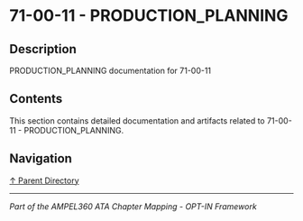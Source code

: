# 71-00-11 - PRODUCTION_PLANNING

## Description

PRODUCTION_PLANNING documentation for 71-00-11

## Contents

This section contains detailed documentation and artifacts related to 71-00-11 - PRODUCTION_PLANNING.

## Navigation

[↑ Parent Directory](../README.md)

---

*Part of the AMPEL360 ATA Chapter Mapping - OPT-IN Framework*
